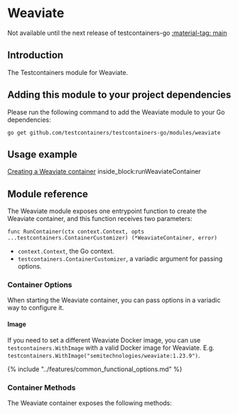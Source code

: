 # Weaviate

Not available until the next release of testcontainers-go <a href="https://github.com/testcontainers/testcontainers-go"><span class="tc-version">:material-tag: main</span></a>

## Introduction

The Testcontainers module for Weaviate.

## Adding this module to your project dependencies

Please run the following command to add the Weaviate module to your Go dependencies:

```
go get github.com/testcontainers/testcontainers-go/modules/weaviate
```

## Usage example

<!--codeinclude-->
[Creating a Weaviate container](../../modules/weaviate/examples_test.go) inside_block:runWeaviateContainer
<!--/codeinclude-->

## Module reference

The Weaviate module exposes one entrypoint function to create the Weaviate container, and this function receives two parameters:

```golang
func RunContainer(ctx context.Context, opts ...testcontainers.ContainerCustomizer) (*WeaviateContainer, error)
```

- `context.Context`, the Go context.
- `testcontainers.ContainerCustomizer`, a variadic argument for passing options.

### Container Options

When starting the Weaviate container, you can pass options in a variadic way to configure it.

#### Image

If you need to set a different Weaviate Docker image, you can use `testcontainers.WithImage` with a valid Docker image
for Weaviate. E.g. `testcontainers.WithImage("semitechnologies/weaviate:1.23.9")`.

{% include "../features/common_functional_options.md" %}

### Container Methods

The Weaviate container exposes the following methods:
